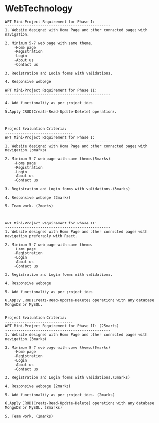 # WebTechnology


    WPT Mini-Project Requirement for Phase I:
    ------------------------------------------------
    1. Website designed with Home Page and other connected pages with navigation.
    
    2. Minimum 5-7 web page with same theme.
    	-Home page
    	-Registration
    	-Login
    	-About us
    	-Contact us
    	
    3. Registration and Login forms with validations.
    
    4. Responsive webpage
    
    WPT Mini-Project Requirement for Phase II:
    ------------------------------------------------
    
    4. Add functionality as per project idea
    .
    5.Apply CRUD(Create-Read-Update-Delete) operations.
    
    
    
    Project Evaluation Criteria:
    -------------------------------
    WPT Mini-Project Requirement for Phase I:
    ------------------------------------------------
    1. Website designed with Home Page and other connected pages with navigation.(3marks)
    
    2. Minimum 5-7 web page with same theme.(5marks)
    	-Home page
    	-Registration
    	-Login
    	-About us
    	-Contact us
    	
    3. Registration and Login forms with validations.(3marks)
    
    4. Responsive webpage (2marks)
    
    5. Team work. (2marks)
    
    
    
    WPT Mini-Project Requirement for Phase II:
    ------------------------------------------------
    1. Website designed with Home Page and other connected pages with navigation preferably with React.
    
    2. Minimum 5-7 web page with same theme.
    	-Home page
    	-Registration
    	-Login
    	-About us
    	-Contact us
    	
    3. Registration and Login forms with validations.
    
    4. Responsive webpage
    
    5. Add functionality as per project idea
    
    6.Apply CRUD(Create-Read-Update-Delete) operations with any database MongoDB or MySQL.
    
    
    Project Evaluation Criteria:
    -------------------------------
    WPT Mini-Project Requirement for Phase II: (25marks)
    ------------------------------------------------
    1. Website designed with Home Page and other connected pages with navigation.(3marks)
    
    2. Minimum 5-7 web page with same theme.(5marks)
    	-Home page
    	-Registration
    	-Login
    	-About us
    	-Contact us
    	
    3. Registration and Login forms with validations.(3marks)
    
    4. Responsive webpage (2marks)
    
    5. Add functionality as per project idea. (2marks)
    
    6.Apply CRUD(Create-Read-Update-Delete) operations with any database MongoDB or MySQL. (8marks)
    
    5. Team work. (2marks)
